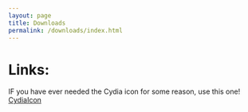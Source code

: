 ```yaml
---
layout: page
title: Downloads
permalink: /downloads/index.html
---
```


Links:
======
IF you have ever needed the Cydia icon for some reason, use this one!
[CydiaIcon](https://sites.google.com/a/webbschool.com/dayt0nsdownloads/downloads/Icon-60.png?attredirects=0&d=1)